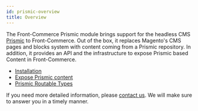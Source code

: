 ```yaml
---
id: prismic-overview
title: Overview
---
```


The Front-Commerce Prismic module brings support for the headless CMS [Prismic](https://prismic.io/) to Front-Commerce. Out of the box, it replaces Magento's CMS pages and blocks system with content coming from a Prismic repository. In addition, it provides an API and the infrastructure to expose Prismic based Content in Front-Commerce.

- [Installation](/docs/prismic/installation.html)
- [Expose Prismic content](/docs/prismic/expose-content.html)
- [Prismic Routable Types](/docs/prismic/routable-types.html)

If you need more detailed information, please [contact us](mailto:contact@front-commerce.com). We will make sure to answer you in a timely manner.
